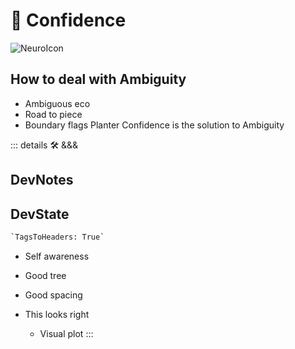 
# 💜 <psike>Confidence</psike>

![NeuroIcon](/Psike/Neuro_Icon.png)

## How to deal with Ambiguity

- Ambiguous eco
- Road to piece
- Boundary flags
Planter Confidence is the solution to Ambiguity

::: details 🛠 <dev>&&&</dev>

## DevNotes

## DevState

```py
`TagsToHeaders: True`
```

- Self awareness

- Good tree

- Good spacing

- This looks right
    - Visual plot
:::

